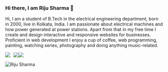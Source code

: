 ### Hi there, I am Riju Sharma 👋

<!--
**rijushm/rijushm** is a ✨ _special_ ✨ repository because its `README.md` (this file) appears on your GitHub profile.

Here are some ideas to get you started:

- 🔭 I am a fresher
- 🌱 I’m currently learning at Techno International Batanagar
- 👯 I’m looking to collaborate on ...
- 🤔 I’m looking for help with ...
- 💬 Ask me about ...
- 📫 How to reach me: ...
- 😄 Pronouns: ...
- ⚡ Fun fact: ...
-->

Hi, I am a student of B.Tech in the electrical engineering department, born in 2000, live in Kolkata, India. I am passionate about electrical machines and how power generated at power stations. Apart from that in my free time I create and design interactive and responsive websites for businesses. Proficient in web development I enjoy a cup of coffee, web programming, painting, watching series, photography and doing anything music-related.

<a style="margin-right:10px;" href="https://www.linkedin.com/in/rijusharma1/"><img src="https://img.icons8.com/cute-clipart/64/000000/linkedin.png"/></a><a href="https://www.instagram.com/therijusharma/"><img src="https://img.icons8.com/cute-clipart/64/000000/instagram-new.png"/></a><a href="mailto:rijushm@gmail.com"><img src="https://img.icons8.com/cute-clipart/64/000000/email.png"/></a>


<!--![Riju Sharma github stats]
(https://github-readme-stats.vercel.app/api?username=rijushm&show_icons=true&theme=tokyonight)-->

<img src="https://github-readme-stats.vercel.app/api?username=rijushm&show_icons=true&theme=tokyonight" alt="Riju Sharma" />
